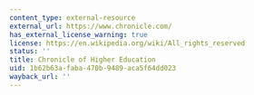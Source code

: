 ```yaml
---
content_type: external-resource
external_url: https://www.chronicle.com/
has_external_license_warning: true
license: https://en.wikipedia.org/wiki/All_rights_reserved
status: ''
title: Chronicle of Higher Education
uid: 1b62b63a-faba-470b-9489-aca5f64dd023
wayback_url: ''
---
```

